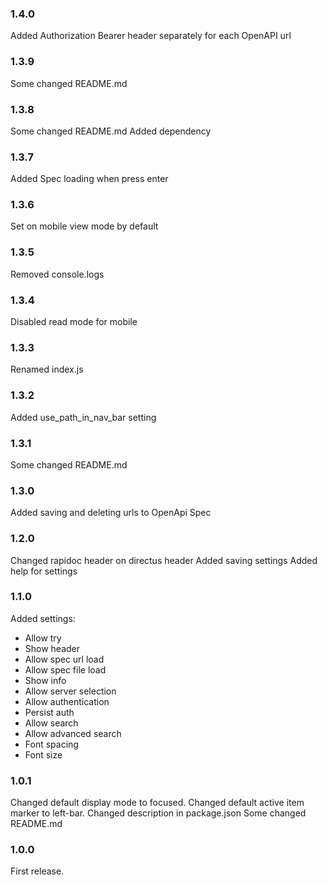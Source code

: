 ### 1.4.0

Added Authorization Bearer header separately for each OpenAPI url

### 1.3.9

Some changed README.md

### 1.3.8

Some changed README.md
Added dependency

### 1.3.7

Added Spec loading when press enter

### 1.3.6

Set on mobile view mode by default

### 1.3.5

Removed console.logs

### 1.3.4

Disabled read mode for mobile

### 1.3.3

Renamed index.js

### 1.3.2

Added use_path_in_nav_bar setting

### 1.3.1

Some changed README.md

### 1.3.0

Added saving and deleting urls to OpenApi Spec

### 1.2.0

Changed rapidoc header on directus header
Added saving settings
Added help for settings

### 1.1.0

Added settings:

- Allow try
- Show header
- Allow spec url load
- Allow spec file load
- Show info
- Allow server selection
- Allow authentication
- Persist auth
- Allow search
- Allow advanced search
- Font spacing
- Font size

### 1.0.1

Changed default display mode to focused.
Changed default active item marker to left-bar.
Changed description in package.json
Some changed README.md

### 1.0.0

First release.
